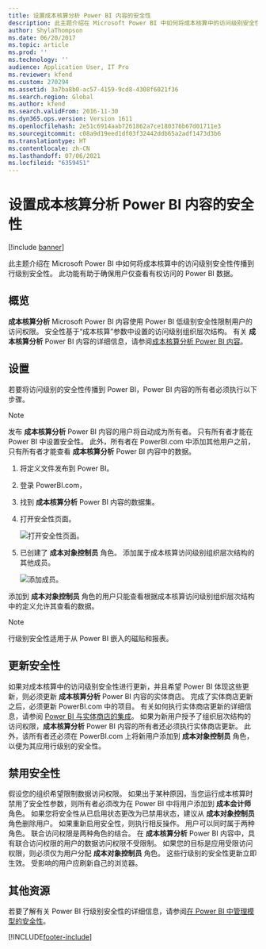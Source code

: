 ```yaml
---
title: 设置成本核算分析 Power BI 内容的安全性
description: 此主题介绍在 Microsoft Power BI 中如何将成本核算中的访问级别安全性传播到行级别安全性。
author: ShylaThompson
ms.date: 06/20/2017
ms.topic: article
ms.prod: ''
ms.technology: ''
audience: Application User, IT Pro
ms.reviewer: kfend
ms.custom: 270294
ms.assetid: 3a7ba8b0-ac57-4159-9cd8-4308f6021f36
ms.search.region: Global
ms.author: kfend
ms.search.validFrom: 2016-11-30
ms.dyn365.ops.version: Version 1611
ms.openlocfilehash: 2e51c6914aab7261862a7ce180376b67d01711e3
ms.sourcegitcommit: c08a9d19eed1df03f32442ddb65a2adf1473d3b6
ms.translationtype: HT
ms.contentlocale: zh-CN
ms.lasthandoff: 07/06/2021
ms.locfileid: "6359451"
---
```

# <a name="set-up-security-for-the-cost-accounting-analysis-power-bi-content"></a>设置成本核算分析 Power BI 内容的安全性

[!include [banner](../includes/banner.md)]

此主题介绍在 Microsoft Power BI 中如何将成本核算中的访问级别安全性传播到行级别安全性。 此功能有助于确保用户仅查看有权访问的 Power BI 数据。

## <a name="overview"></a>概览

**成本核算分析** Microsoft Power BI 内容使用 Power BI 低级别安全性限制用户的访问权限。 安全性基于“成本核算”参数中设置的访问级别组织层次结构。 有关 **成本核算分析** Power BI 内容的详细信息，请参阅[成本核算分析 Power BI 内容](cost-accounting-analysis-content-pack.md)。

## <a name="setup"></a>设置
若要将访问级别的安全性传播到 Power BI，Power BI 内容的所有者必须执行以下步骤。

> [!NOTE]
> 发布 **成本核算分析** Power BI 内容的用户将自动成为所有者。 只有所有者才能在 Power BI 中设置安全性。 此外，所有者在 PowerBI.com 中添加其他用户之前，只有所有者才能查看 **成本核算分析** Power BI 内容中的数据。

1. 将定义文件发布到 Power BI。
2. 登录 PowerBI.com，
3. 找到 **成本核算分析** Power BI 内容的数据集。
4. 打开安全性页面。

    ![打开安全性页面。](./media/CA-picture-1.png)

5. 已创建了 **成本对象控制员** 角色。 添加属于成本核算访问级别组织层次结构的其他成员。

    ![添加成员。](./media/CA-picture-2.png)

添加到 **成本对象控制员** 角色的用户只能查看根据成本核算访问级别组织层次结构中的定义允许其查看的数据。

> [!NOTE]
> 行级别安全性适用于从 Power BI 嵌入的磁贴和报表。

## <a name="updating-security"></a>更新安全性
如果对成本核算中的访问级别安全性进行更新，并且希望 Power BI 体现这些更新，则必须更新 **成本核算分析** Power BI 内容的实体商店。 完成了实体商店更新之后，必须更新 PowerBI.com 中的项目。 有关如何执行实体商店更新的详细信息，请参阅 [Power BI 与实体商店的集成](power-bi-integration-entity-store.md#update-entity-store)。 如果为新用户授予了组织层次结构的访问权限，**成本核算分析** Power BI 内容的所有者还必须执行实体商店更新。 此外，该所有者还必须在 PowerBI.com 上将新用户添加到 **成本对象控制员** 角色，以便为其应用行级别的安全性。

## <a name="disabling-security"></a>禁用安全性
假设您的组织希望限制数据访问权限。 如果出于某种原因，当您运行成本核算时禁用了安全性参数，则所有者必须改为在 Power BI 中将用户添加到 **成本会计师** 角色。 如果您将安全性从已启用状态更改为已禁用状态，建议从 **成本对象控制员** 角色删除用户。 如果重新启用安全性，则执行相反操作。 用户可以同时属于两种角色。 联合访问权限是两种角色的结合。 在 **成本核算分析** Power BI 内容中，具有联合访问权限的用户的数据访问权限不受限制。 如果您的目标是应用受限访问权限，则必须仅为用户分配 **成本对象控制员** 角色。 这些行级别的安全性更新立即生效。 受影响的用户应刷新自己的浏览器。

## <a name="additional-resources"></a>其他资源
若要了解有关 Power BI 行级别安全性的详细信息，请参阅[在 Power BI 中管理模型的安全性](https://powerbi.microsoft.com/documentation/powerbi-admin-rls/#manage-security-on-your-model)。


[!INCLUDE[footer-include](../../../includes/footer-banner.md)]